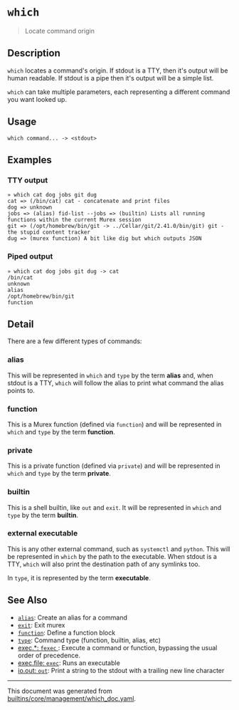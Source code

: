 # `which`

> Locate command origin

## Description

`which` locates a command's origin. If stdout is a TTY, then it's output will be
human readable. If stdout is a pipe then it's output will be a simple list.

`which` can take multiple parameters, each representing a different command you
want looked up.

## Usage

```
which command... -> <stdout>
```

## Examples

### TTY output

```
» which cat dog jobs git dug
cat => (/bin/cat) cat - concatenate and print files
dog => unknown
jobs => (alias) fid-list --jobs => (builtin) Lists all running functions within the current Murex session
git => (/opt/homebrew/bin/git -> ../Cellar/git/2.41.0/bin/git) git - the stupid content tracker
dug => (murex function) A bit like dig but which outputs JSON
```

### Piped output

```
» which cat dog jobs git dug -> cat
/bin/cat
unknown
alias
/opt/homebrew/bin/git
function
```

## Detail

There are a few different types of commands:

### alias

This will be represented in `which` and `type` by the term **alias** and, when
stdout is a TTY, `which` will follow the alias to print what command the alias
points to.

### function

This is a Murex function (defined via `function`) and will be represented in
`which` and `type` by the term **function**.

### private

This is a private function (defined via `private`) and will be represented in
`which` and `type` by the term **private**.

### builtin

This is a shell builtin, like `out` and `exit`. It will be represented in
`which` and `type` by the term **builtin**.

### external executable

This is any other external command, such as `systemctl` and `python`. This
will be represented in `which` by the path to the executable. When stdout is a
TTY, `which` will also print the destination path of any symlinks too.

In `type`, it is represented by the term **executable**.

## See Also

* [`alias`](../commands/alias.md):
  Create an alias for a command
* [`exit`](../commands/exit.md):
  Exit murex
* [`function`](../commands/function.md):
  Define a function block
* [`type`](../commands/type.md):
  Command type (function, builtin, alias, etc)
* [exec.*: `fexec` ](../commands/fexec.md):
  Execute a command or function, bypassing the usual order of precedence.
* [exec.file: `exec`](../commands/exec.md):
  Runs an executable
* [io.out: `out`](../commands/out.md):
  Print a string to the stdout with a trailing new line character

<hr/>

This document was generated from [builtins/core/management/which_doc.yaml](https://github.com/lmorg/murex/blob/master/builtins/core/management/which_doc.yaml).